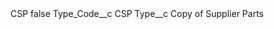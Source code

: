 <?xml version="1.0" encoding="UTF-8"?>
<CustomMetadata xmlns="http://soap.sforce.com/2006/04/metadata" xmlns:xsi="http://www.w3.org/2001/XMLSchema-instance" xmlns:xsd="http://www.w3.org/2001/XMLSchema">
    <label>CSP</label>
    <protected>false</protected>
    <values>
        <field>Type_Code__c</field>
        <value xsi:type="xsd:string">CSP</value>
    </values>
    <values>
        <field>Type__c</field>
        <value xsi:type="xsd:string">Copy of Supplier Parts</value>
    </values>
</CustomMetadata>
